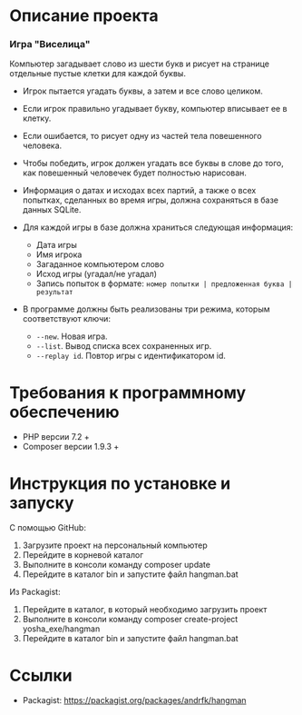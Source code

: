 # Описание проекта
### Игра "Виселица"

Компьютер загадывает слово из шести букв и рисует на странице отдельные пустые клетки для каждой буквы. 

* Игрок пытается угадать буквы, а затем и все слово целиком. 
* Если игрок правильно угадывает букву, компьютер вписывает ее в клетку.
* Если ошибается, то рисует одну из частей тела повешенного человека. 
* Чтобы победить, игрок должен угадать все буквы в слове до того, как повешенный человечек будет полностью нарисован.

* Информация о датах и исходах всех партий, а также о всех попытках, сделанных во время игры, должна сохраняться в базе данных SQLite.
* Для каждой игры в базе должна храниться следующая информация:
    * Дата игры
    * Имя игрока
    * Загаданное компьютером слово
    * Исход игры (угадал/не угадал)
    * Запись попыток в формате: 
      `номер попытки | предложенная буква | результат`
* В программе должны быть реализованы три режима, которым соответствуют ключи:
    * `--new`. Новая игра.
    * `--list`. Вывод списка всех сохраненных игр.
    * `--replay id`. Повтор игры с идентификатором id.

# Требования к программному обеспечению

* PHP версии 7.2 +
* Composer версии 1.9.3 +

# Инструкция по установке и запуску

С помощью GitHub:
1. Загрузите проект на персональный компьютер
2. Перейдите в корневой каталог
3. Выполните в консоли команду composer update
4. Перейдите в каталог bin и запустите файл hangman.bat

Из Packagist:
1. Перейдите в каталог, в который необходимо загрузить проект
2. Выполните в консоли команду composer create-project yosha_exe/hangman
3. Перейдите в каталог bin и запустите файл hangman.bat

# Ссылки

* Packagist: https://packagist.org/packages/andrfk/hangman